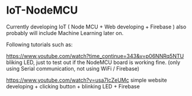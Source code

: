 # IoT-NodeMCU
Currently developing IoT ( Node MCU + Web developing + Firebase ) also probably will include Machine Learning later on.


Following tutorials such as:

https://www.youtube.com/watch?time_continue=343&v=p06NNRq5NTU
bliking LED, just to test out if the NodeMCU board is working fine. (only using Serial communication, not using WiFi / Firebase)

https://www.youtube.com/watch?v=usa7IcZeUMc
simple website developing + clicking button + blinking LED + Firebase


